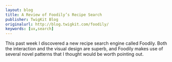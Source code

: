 ```yaml
---
layout: blog
title: A Review of Foodily’s Recipe Search
publisher: TwigKit Blog
originalurl: http://blog.twigkit.com/foodily/
keywords: [ux,search]
---
```


This past week I discovered a new recipe search engine called Foodily. Both the interaction and the visual design are superb, and Foodily makes use of several novel patterns that I thought would be worth pointing out.